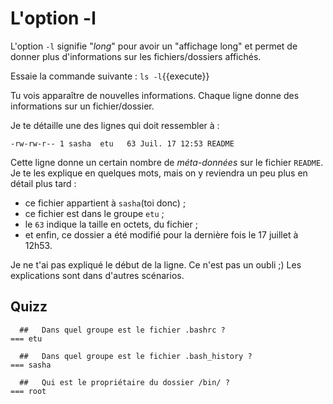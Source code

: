  # L'option -l

L'option `-l`  signifie "*long*" pour avoir un "affichage long" et permet de donner plus d'informations sur les fichiers/dossiers affichés.


Essaie la commande suivante : `ls -l`{{execute}}

Tu vois apparaître de nouvelles informations. 
Chaque ligne donne des informations sur un fichier/dossier.

Je te détaille une des lignes qui doit ressembler à :
```
-rw-rw-r-- 1 sasha  etu   63 Juil. 17 12:53 README
```

Cette ligne donne un certain nombre de *méta-données* sur le fichier `README`.
Je te les explique en quelques mots, mais on y reviendra un peu plus en détail plus tard :
* ce fichier appartient à `sasha`(toi donc) ;
* ce fichier est dans le groupe `etu` ;
* le `63` indique la taille en octets, du fichier ;
* et enfin, ce dossier a été modifié pour la dernière fois le 17 juillet à 12h53.

Je ne t'ai pas expliqué le début de la ligne. Ce n'est pas un oubli ;)
Les explications sont dans d'autres scénarios. 


## Quizz
```{quizdown} 
  ##   Dans quel groupe est le fichier .bashrc ? 
=== etu
```
```{quizdown} 
  ##   Dans quel groupe est le fichier .bash_history ? 
=== sasha
```
```{quizdown} 
  ##   Qui est le propriétaire du dossier /bin/ ? 
=== root
```


